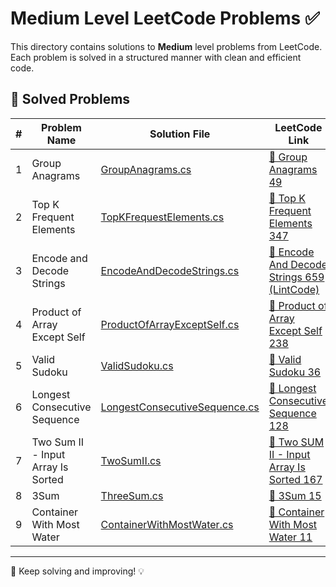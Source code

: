 # Medium Level LeetCode Problems ✅

This directory contains solutions to **Medium** level problems from LeetCode. Each problem is solved in a structured manner with clean and efficient code.

## 📌 Solved Problems

| # | Problem Name | Solution File | LeetCode Link |
|---|-------------|--------------|---------------|
| 1 | Group Anagrams | [GroupAnagrams.cs](GroupAnagrams.cs) | [🔗 Group Anagrams 49](https://leetcode.com/problems/group-anagrams/) |
| 2 | Top K Frequent Elements | [TopKFrequestElements.cs](TopKFrequentElements.cs) | [🔗 Top K Frequent Elements 347](https://leetcode.com/problems/top-k-frequent-elements/) |
| 3 | Encode and Decode Strings | [EncodeAndDecodeStrings.cs](EncodeAndDecodeStrings.cs) | [🔗 Encode And Decode Strings 659 (LintCode)](https://www.lintcode.com/problem/659/) |
| 4 | Product of Array Except Self | [ProductOfArrayExceptSelf.cs](ProductOfArrayExceptSelf.cs) | [🔗 Product of Array Except Self 238](https://leetcode.com/problems/product-of-array-except-self/) |
| 5 | Valid Sudoku | [ValidSudoku.cs](ValidSudoku.cs) | [🔗 Valid Sudoku 36](https://leetcode.com/problems/valid-sudoku/) |
| 6 | Longest Consecutive Sequence | [LongestConsecutiveSequence.cs](LongestConsecutiveSequence.cs) | [🔗 Longest Consecutive Sequence 128](https://leetcode.com/problems/longest-consecutive-sequence/) |
| 7 | Two Sum II - Input Array Is Sorted | [TwoSumII.cs](TwoSumII.cs) | [🔗 Two SUM II - Input Array Is Sorted 167](https://leetcode.com/problems/two-sum-ii-input-array-is-sorted/) |
| 8 | 3Sum | [ThreeSum.cs](ThreeSum.cs) | [🔗 3Sum 15](https://leetcode.com/problems/3sum/) |
| 9 | Container With Most Water | [ContainerWithMostWater.cs](ContainerWithMostWater.cs) | [🔗 Container With Most Water 11](https://leetcode.com/problems/container-with-most-water/) |
---

🚀 Keep solving and improving! 💡

